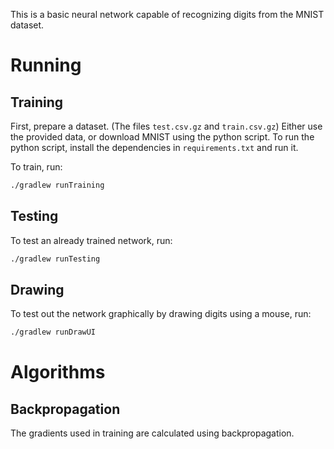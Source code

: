 This is a basic neural network capable of recognizing digits from the MNIST dataset.

# Running
## Training
First, prepare a dataset. (The files `test.csv.gz` and `train.csv.gz`) Either use the provided data, or download MNIST using the python script. To run the python script, install the dependencies in `requirements.txt` and run it.

To train, run:
```bash
./gradlew runTraining
```

## Testing
To test an already trained network, run:
```bash
./gradlew runTesting
```

## Drawing
To test out the network graphically by drawing digits using a mouse, run: 
```bash
./gradlew runDrawUI
```

# Algorithms
## Backpropagation
The gradients used in training are calculated using backpropagation. 